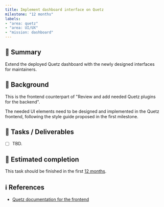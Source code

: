 ```yaml
---
title: Implement dashboard interface on Quetz
milestone: "12 months"
labels: 
- "area: quetz"
- "area: UI/UX"
- "mission: dashboard"
---
```


## 📌 Summary

Extend the deployed Quetz dashboard with the newly designed interfaces for maintainers.


## 📝 Background

This is the frontend counterpart of "Review and add needed Quetz plugins for the backend".

The needed UI elements need to be designed and implemented in the Quetz frontend, following the style guide proposed in the first milestone.

## 🚀 Tasks / Deliverables

- [ ] TBD.

## 📅 Estimated completion

This task should be finished in the first [12 months](__MILESTONE_URL__).

## ℹ️ References

- [Quetz documentation for the frontend](https://quetz.readthedocs.io/en/latest/deploying/frontend.html)
